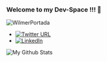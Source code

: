 ### Welcome to my Dev-Space !!! 👋

![WilmerPortada](https://user-images.githubusercontent.com/60499569/163696844-3243882f-ed86-4cf6-bfb7-af858ae138b4.png)

- [![Twitter URL](https://img.shields.io/twitter/url/https/twitter.com/wdiazplus.svg?style=social&label=Follow%20%40wdiazplus)](https://twitter.com/wdiazplus)
- <a href="https://www.linkedin.com/in/wdiazplus" target="_blank"><img src="https://img.shields.io/badge/LinkedIn-%230077B5.svg?&style=flat-square&logo=linkedin&logoColor=white" alt="LinkedIn"></a>


![My Github Stats](https://github-readme-stats.vercel.app/api?username=wdiazplus&show_icons=true&theme=dark)



